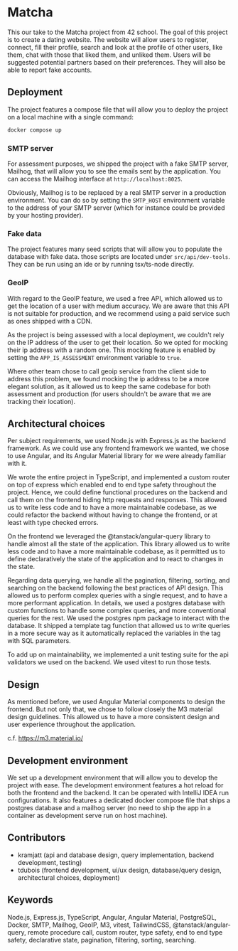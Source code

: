# Matcha

This our take to the Matcha project from 42 school. The goal of this project is to create a dating website. 
The website will allow users to register, connect, fill their profile, search and look at the profile of other users, 
like them, chat with those that liked them, and unliked them. Users will be suggested potential partners based on their
preferences. They will also be able to report fake accounts.

## Deployment

The project features a compose file that will allow you to deploy the project on a local machine with a single command:
```bash
docker compose up
```

### SMTP server

For assessment purposes, we shipped the project with a fake SMTP server, Mailhog, that will allow you to see the emails
sent by the application. You can access the Mailhog interface at `http://localhost:8025`.

Obviously, Mailhog is to be replaced by a real SMTP server in a production environment. You can do so by setting the 
`SMTP_HOST` environment variable to the address of your SMTP server (which for instance could be provided by your hosting
provider).

### Fake data

The project features many seed scripts that will allow you to populate the database with fake data. those scripts are
located under `src/api/dev-tools`. They can be run using an ide or by running tsx/ts-node directly.

### GeoIP

With regard to the GeoIP feature, we used a free API, which allowed us to get the location of a user with medium accuracy. 
We are aware that this API is not suitable for production, and we recommend using a paid service such as ones shipped 
with a CDN.

As the project is being assessed with a local deployment, we couldn't rely on the IP address of the user to get their
location. So we opted for mocking their ip address with a random one. This mocking feature is enabled by setting the
`APP_IS_ASSESSMENT` environment variable to `true`.

Where other team chose to call geoip service from the client side to address this problem, we found mocking the ip address
to be a more elegant solution, as it allowed us to keep the same codebase for both assessment and production (for users
shouldn't be aware that we are tracking their location).

## Architectural choices

Per subject requirements, we used Node.js with Express.js as the backend framework. As we could use any frontend framework
we wanted, we chose to use Angular, and its Angular Material library for we were already familiar with it.

We wrote the entire project in TypeScript, and implemented a custom router on top of express which enabled end to end
type safety throughout the project. Hence, we could define functional procedures on the backend and call them on the
frontend hiding http requests and responses. This allowed us to write less code and to have a more maintainable codebase,
as we could refactor the backend without having to change the frontend, or at least with type checked errors.

On the frontend we leveraged the @tanstack/angular-query library to handle almost all the state of the application. This
library allowed us to write less code and to have a more maintainable codebase, as it permitted us to define declaratively
the state of the application and to react to changes in the state.

Regarding data querying, we handle all the pagination, filtering, sorting, and searching on the backend following the
best practices of API design. This allowed us to perform complex queries with a single request, and to have a more
performant application. In details, we used a postgres database with custom functions to handle some complex queries,
and more conventional queries for the rest. We used the postgres npm package to interact with the database. It shipped
a template tag function that allowed us to write queries in a more secure way as it automatically replaced the variables
in the tag with SQL parameters.

To add up on maintainability, we implemented a unit testing suite for the api validators we used on the backend. We used
vitest to run those tests.

## Design

As mentioned before, we used Angular Material components to design the frontend. But not only that, we chose to follow
closely the M3 material design guidelines. This allowed us to have a more consistent design and user experience throughout
the application.

c.f. https://m3.material.io/

## Development environment

We set up a development environment that will allow you to develop the project with ease. The development environment
features a hot reload for both the frontend and the backend. It can be operated with IntelliJ IDEA run configurations.
It also features a dedicated docker compose file that ships a postgres database and a mailhog server (no need to ship 
the app in a container as development serve run on host machine).


## Contributors

- kramjatt (api and database design, query implementation, backend development, testing)
- tdubois (frontend development, ui/ux design, database/query design, architectural choices, deployment)


## Keywords

Node.js, Express.js, TypeScript, Angular, Angular Material, PostgreSQL, Docker, SMTP, Mailhog, GeoIP, M3, vitest, TailwindCSS,
@tanstack/angular-query, remote procedure call, custom router, type safety, end to end type safety, declarative state,
pagination, filtering, sorting, searching.

